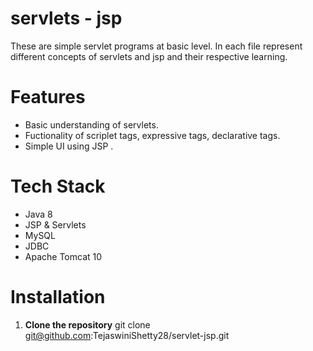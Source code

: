 # servlets - jsp

These are simple servlet programs at basic level. In each file represent different concepts of servlets and jsp and their respective learning.

# Features

- Basic understanding of servlets.
- Fuctionality of scriplet tags, expressive tags, declarative tags.
- Simple UI using JSP .

# Tech Stack

- Java 8
- JSP & Servlets
- MySQL
- JDBC
- Apache Tomcat 10

# Installation

1. **Clone the repository**
   git clone git@github.com:TejaswiniShetty28/servlet-jsp.git
